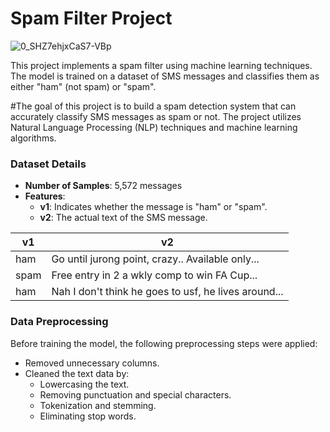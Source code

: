 # Spam Filter Project

![0_SHZ7ehjxCaS7-VBp](https://github.com/user-attachments/assets/5d94b9a9-a137-4ec9-9850-1978a5558edf)


This project implements a spam filter using machine learning techniques.
The model is trained on a dataset of SMS messages and classifies them as either "ham" (not spam) or "spam".

#The goal of this project is to build a spam detection system that can accurately classify SMS messages as spam or not. The project utilizes Natural Language Processing (NLP) techniques and machine learning algorithms.


### Dataset Details

- **Number of Samples**: 5,572 messages
- **Features**:
  - **v1**: Indicates whether the message is "ham" or "spam".
  - **v2**: The actual text of the SMS message.
  
| v1   | v2                                              |
|------|-------------------------------------------------|
| ham  | Go until jurong point, crazy.. Available only... |
| spam | Free entry in 2 a wkly comp to win FA Cup...    |
| ham  | Nah I don't think he goes to usf, he lives around... |

### Data Preprocessing

Before training the model, the following preprocessing steps were applied:
- Removed unnecessary columns.
- Cleaned the text data by:
  - Lowercasing the text.
  - Removing punctuation and special characters.
  - Tokenization and stemming.
  - Eliminating stop words.

